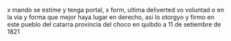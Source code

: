 x mando se estime y tenga portal, x form, ultima deliverted vo voluntad o en la via y forma que mejor haya lugar en derecho, asi lo otorgyo y firmo en este pueblo del catarra provincia del choco en quibdo a 11 de setiembre de 1821